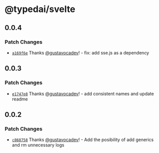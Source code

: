 # @typedai/svelte

## 0.0.4

### Patch Changes

- [`a169f6e`](https://github.com/typedai/typedai/commit/a169f6ed0704351daf32f41bbcd3aaf5116ed6e6) Thanks [@gustavocadev](https://github.com/gustavocadev)! - fix: add sse.js as a dependency

## 0.0.3

### Patch Changes

- [`e1747e8`](https://github.com/typedai/typedai/commit/e1747e8dfddf181fc04041978cb50bb5e90b289f) Thanks [@gustavocadev](https://github.com/gustavocadev)! - add consistent names and update readme

## 0.0.2

### Patch Changes

- [`c868758`](https://github.com/typedai/typedai/commit/c86875896113d1ec2e4dba845db1b8282a4e29e5) Thanks [@gustavocadev](https://github.com/gustavocadev)! - Add the posibility of add generics and rm unnecessary logs
